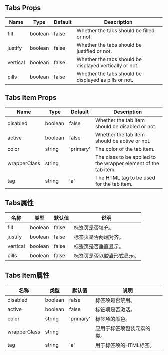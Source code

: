 ## Tabs Props

| Name     | Type    | Default | Description                                             |
| -------- | ------- | ------- | ------------------------------------------------------- |
| fill     | boolean | false   | Whether the tabs should be filled or not.               |
| justify  | boolean | false   | Whether the tabs should be justified or not.            |
| vertical | boolean | false   | Whether the tabs should be displayed vertically or not. |
| pills    | boolean | false   | Whether the tabs should be displayed as pills or not.   |

## Tabs Item Props

| Name         | Type    | Default   | Description                                                     |
| ------------ | ------- | --------- | --------------------------------------------------------------- |
| disabled     | boolean | false     | Whether the tab item should be disabled or not.                 |
| active       | boolean | false     | Whether the tab item should be active or not.                   |
| color        | string  | 'primary' | The color of the tab item.                                      |
| wrapperClass | string  |           | The class to be applied to the wrapper element of the tab item. |
| tag          | string  | 'a'       | The HTML tag to be used for the tab item.                       |

## Tabs属性

| 名称     | 类型    | 默认值 | 说明                       |
| -------- | ------- | ------ | -------------------------- |
| fill     | boolean | false  | 标签页是否填充。           |
| justify  | boolean | false  | 标签页是否两端对齐。       |
| vertical | boolean | false  | 标签页是否垂直显示。       |
| pills    | boolean | false  | 标签页是否以胶囊形式显示。 |

## Tabs Item属性

| 名称         | 类型    | 默认值    | 说明                       |
| ------------ | ------- | --------- | -------------------------- |
| disabled     | boolean | false     | 标签项是否禁用。           |
| active       | boolean | false     | 标签项是否激活。           |
| color        | string  | 'primary' | 标签项的颜色。             |
| wrapperClass | string  |           | 应用于标签项包装元素的类。 |
| tag          | string  | 'a'       | 用于标签项的HTML标签。     |
